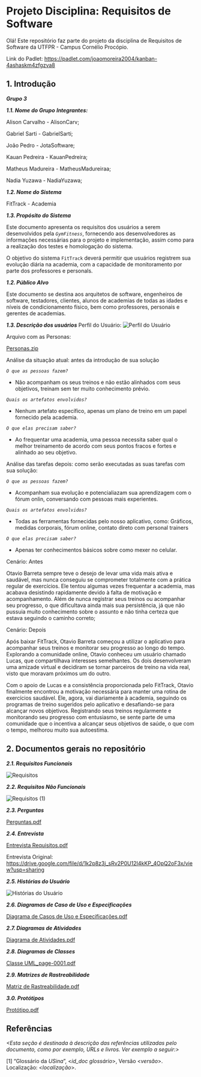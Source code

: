 # Projeto Disciplina: Requisitos de Software

Olá! Este repositório faz parte do projeto da disciplina de Requisitos de Software da UTFPR - Campus Cornélio Procópio. 

Link do Padlet: https://padlet.com/joaomoreira2004/kanban-4ashaskm4zfgzva8

## 1. Introdução
***Grupo 3***

***1.1.  Nome do Grupo***
***Integrantes:***

Alison Carvalho - AlisonCarv;

Gabriel Sarti - GabrielSarti;

João Pedro - JotaSoftware;

Kauan Pedreira - KauanPedreira;

Matheus Madureira - MatheusMadureiraa;

Nadia Yuzawa - NadiaYuzawa;

***1.2.  Nome do Sistema***

FitTrack - Academia

***1.3.  Propósito do Sistema***

Este documento apresenta os requisitos dos usuários a serem desenvolvidos pela *`GymFitness`*, fornecendo aos desenvolvedores as informações necessárias para o projeto e implementação, assim como para a realização dos testes e homologação do sistema.

O objetivo do sistema `FitTrack` deverá permitir que usuários registrem sua evolução diária na academia, com a capacidade de monitoramento por parte dos professores e personals.

***1.2.  Público Alvo***

Este documento se destina aos arquitetos de software, engenheiros de software, testadores, clientes, alunos de academias de todas as idades e níveis de condicionamento físico, bem como professores, personais e gerentes de academias.

***1.3. Descrição dos usuários***
Perfil do Usuário:
![Perfil do Usuário](https://github.com/RequisitosSOFTWARE/requisitos-software/assets/164585659/c7b3f7f1-d153-4f3b-8cec-0d92ba4af74f)

Arquivo com as Personas:

[Personas.zip](https://github.com/RequisitosSOFTWARE/requisitos-software/files/14912357/Personas.zip)


Análise da situação atual: antes da introdução de sua solução

*`O que as pessoas fazem?`*
- Não acompanham os seus treinos e não estão alinhados com seus objetivos, treinam sem ter muito conhecimento prévio.
  
*`Quais os artefatos envolvidos?`*
- Nenhum artefato específico, apenas um plano de treino em um papel fornecido pela academia.
  
*`O que elas precisam saber?`*
- Ao frequentar uma academia, uma pessoa necessita saber qual o melhor treinamento de acordo com seus pontos fracos e fortes e alinhado ao seu objetivo.


Análise das tarefas depois: como serão executadas as suas tarefas com sua solução:

*`O que as pessoas fazem?`*
- Acompanham sua evolução e potencialiazam sua aprendizagem com o fórum onlin, conversando com pessoas mais experientes.
  
*`Quais os artefatos envolvidos?`*
- Todas as ferramentas fornecidas pelo nosso aplicativo, como: Gráficos, medidas corporais, fórum online, contato direto com personal trainers
  
*`O que elas precisam saber?`*
- Apenas ter conhecimentos básicos sobre como mexer no celular.

Cenário: Antes

Otavio Barreta sempre teve o desejo de levar uma vida mais ativa e saudável, mas nunca conseguiu se comprometer totalmente com a prática regular de exercícios. Ele tentou algumas vezes frequentar a academia, mas acabava desistindo rapidamente devido à falta de motivação e acompanhamento.
Além de nunca registrar seus treinos ou acompanhar seu progresso, o que dificultava ainda mais sua persistência, já que não pussuia muito conhecimento sobre o assunto e não tinha certeza que estava seguindo o caminho correto;

Cenário: Depois

Após baixar FitTrack, Otavio Barreta começou a utilizar o aplicativo para acompanhar seus treinos e monitorar seu progresso ao longo do tempo. Explorando a comunidade online, Otavio conheceu um usuário chamado Lucas, que compartilhava interesses semelhantes. Os dois desenvolveram uma amizade virtual e decidiram se tornar parceiros de treino na vida real, visto que moravam próximos um do outro.

Com o apoio de Lucas e a consistência proporcionada pelo FitTrack, Otavio finalmente encontrou a motivação necessária para manter uma rotina de exercícios saudável. Ele, agora, vai diariamente à academia, seguindo os programas de treino sugeridos pelo aplicativo e desafiando-se para alcançar novos objetivos. Registrando seus treinos regularmente e monitorando seu progresso com entusiasmo, se sente parte de uma comunidade que o incentiva a alcançar seus objetivos de saúde, o que com o tempo, melhorou muito sua autoestima.

   
## 2. Documentos gerais no repositório

***2.1. Requisitos Funcionais***


![Requisitos](https://github.com/RequisitosSOFTWARE/requisitos-software/assets/164585659/26312553-2bf0-4d0d-bed3-d01902516956)



***2.2. Requisitos Não Funcionais***

![Requisitos (1)](https://github.com/RequisitosSOFTWARE/requisitos-software/assets/164585659/93d29a50-afd4-4e5e-92f2-d287d6b05a3b)

***2.3. Perguntas***

[Perguntas.pdf](https://github.com/RequisitosSOFTWARE/requisitos-software/files/15206151/Perguntas.pdf)

***2.4. Entrevista***

[Entrevista Requisitos.pdf](https://github.com/RequisitosSOFTWARE/requisitos-software/files/15277038/Entrevista.Requisitos.pdf)

Entrevista Original: https://drive.google.com/file/d/1k2p8z3j_sRv2P0U12I4kKP_4OpQ2oF3x/view?usp=sharing

***2.5. Histórias do Usuário***


![Histórias do Usuário](https://github.com/RequisitosSOFTWARE/requisitos-software/assets/164585659/6f68c88d-9e1e-4584-ae1a-dc4906d31cc4)

***2.6. Diagramas de Caso de Uso e Especificações***


[Diagrama de Casos de Uso e Especificações.pdf](https://github.com/user-attachments/files/15844514/Diagrama.de.Casos.de.Uso.e.Especificacoes.pdf)

***2.7. Diagramas de Atividades***

[Diagrama de Atividades.pdf](https://github.com/user-attachments/files/15841559/Diagrama.de.Atividades.pdf)

***2.8. Diagramas de Classes***

[Classe UML_page-0001.pdf](https://github.com/user-attachments/files/15841839/Classe.UML_page-0001.pdf)

***2.9. Matrizes de Rastreabilidade***

[Matriz de Rastreabilidade.pdf](https://github.com/user-attachments/files/15844667/Matriz.de.Rastreabilidade.pdf)

***3.0. Protótipos***

[Protótipo.pdf](https://github.com/user-attachments/files/15844361/Prototipo.pdf)

## Referências

*<Esta seção é destinada à descrição das referências utilizadas pelo documento, como por exemplo, URLs e livros. Ver exemplo a seguir:>*

[1] “Glossário da _USina_”, <_id_doc glossário_>, Versão <_versão_>. Localização: <_localização_>.
